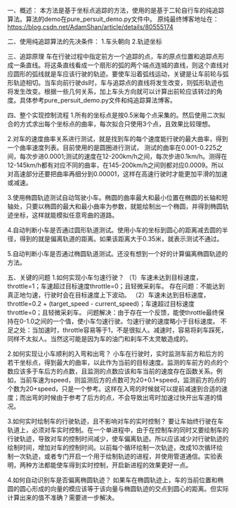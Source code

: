一、概述：
本方法是基于坐标点追踪的方法，使用的是基于二轮自行车的纯追踪算法。算法的demo在pure_persuit_demo.py文件中。
原纯最终博客地址在：https://blog.csdn.net/AdamShan/article/details/80555174

二、使用纯追踪算法的先决条件：
1.车头朝向
2.轨迹坐标

三、追踪原理
车在行驶过程中指定前方一个追踪的点，车的原点位置和追踪点形成一条直线。将这条直线看成一个扇形的弧的两个端点连城的直线，则这个直线对应圆形的弧线就是车应该行驶的轨迹。要使车沿着弧线运动，关键是让车前轮与弧形轨迹相切。当车向前行驶ds时，车与追踪点的直线将发生改变，则弧形轨迹也将发生改变。根据一些几何关系，加上车头方向就可以计算出前轮应该转过的角度。具体参考pure_persuit_demo.py文件和纯追踪算法博客。

四、整个实现控制流程
1.所有的坐标点是按0.5米每个点采集的。然后使用二次拟合的方式求出每个坐标点的曲率，每次拟合只使用3个点，且效果比较理想。

2.对车的速度曲率关系进行测试，就是找到车的每个速度能行驶的最大曲率，得到一个曲率速度列表。目前使用的是圆圈进行测试，
  测试的曲率在0.001-0.225之间，每次步进0.0001;测试的速度在12-200km/h之间，每次步进0.1km/h。测得在12-145km/h都有对应不同的曲率，在145-200km/h之间则都对应0.0009。所以对高速部分还要把曲率再细分到0.00001，这样在高速行驶时才能更加平滑的加速或减速。

3.使用椭圆轨迹测试自动驾驶小车。椭圆的曲率最大和最小位置在椭圆的长轴和短轴处，只要以椭圆的最大和最小曲率为参数，就能绘制出一个椭圆，并得到椭圆轨迹坐标，这样就能模拟任意弯曲的道路。

4.自动判断小车是否通过圆形轨道测试。使用小车的坐标到圆心的距离减去圆的半径，得到的就是偏离轨道的距离。如果该距离大于0.35米，就表示测试不通过。

5.自动判断小车是否通过椭圆轨道测试。还没有想到一个好的计算偏离椭圆轨迹的方法。

五、关键的问题
1.如何实现小车匀速行驶？
（1）车速未达到目标速度，throttle=1；车速超过目标速度throttle=0；且轻微采刹车。
存在问题：不能达到真正地匀速，行驶时会在目标速度上下波动。
（2）车速未达到目标速度，throttle=0.2 + (target_speed - current_speed)；车速超过目标速度throttle=0；且轻微采刹车。
问题解决：由于存在一个反馈，能使throttle最终保持在0-1.0之间的一个值，使小车匀速行驶。匀速行驶的速度略小于目标速度。
不足之处：当加速时，throttle容易等于1，不是很拟人。减速时，容易将刹车踩死，同样不太拟人。当然这可能是因为车的油门和刹车不太灵敏造成的。

2.如何实现让小车顺利的入弯和出弯？
小车在行驶时，实时监测车前方和后方的若干坐标点，得到最大的曲率，以此作为当前的目标速度。监测的车前方的点的个数应该多于车后方的点数，且监测的点数应该和车当前的速度存在函数关系。例如，当前车速为speed，则监测后方的点数可为20+0.1*speed，监测前方的点的个数为20+speed，只是一个参考。这样在入弯的时候就可以提前减速到合适的速度；而出弯的时候由于参考了后方的点，不会导致出弯时加速过快开出车道的情况。

3.如何实时绘制车的行驶轨迹，且不影响对车的实时控制？
要让车始终行驶在车轨道上，必须对车实时控制。在一个单进程中，由于在控制车的同时又要绘制车的行驶轨迹，导致对车的控制时间减少，使车偏离轨迹。所以应该减少对行驶轨迹的绘制时间，增加对车的控制时间。以前每个循环绘制一次轨迹，改成10次循环绘制一次轨迹，或者专门开启一个用于绘制轨迹的进程，并使用管道通信。实验表明，两种方法都能使车得到实时控制，开启新进程的效果更好一点。

4.如何自动识别车是否偏离椭圆轨迹？
如果车在椭圆轨迹上，车的当前位置和椭圆的圆心形成的向量的模应该等于该向量与椭圆轨迹的交点到圆心的距离。但实际计算出来的值不准确？需要进一步解决。
